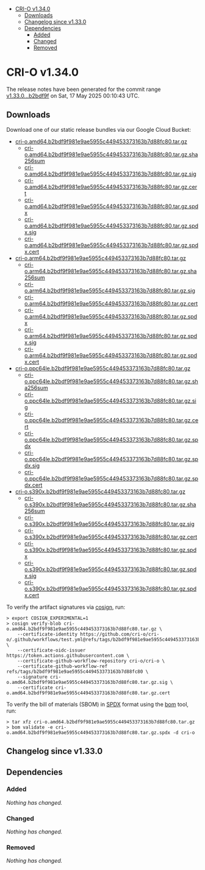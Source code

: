 - [CRI-O v1.34.0](#cri-o-v1340)
  - [Downloads](#downloads)
  - [Changelog since v1.33.0](#changelog-since-v1330)
  - [Dependencies](#dependencies)
    - [Added](#added)
    - [Changed](#changed)
    - [Removed](#removed)

# CRI-O v1.34.0

The release notes have been generated for the commit range
[v1.33.0...b2bdf9f](https://github.com/cri-o/cri-o/compare/v1.33.0...v1.34.0) on Sat, 17 May 2025 00:10:43 UTC.

## Downloads

Download one of our static release bundles via our Google Cloud Bucket:

- [cri-o.amd64.b2bdf9f981e9ae5955c449453373163b7d88fc80.tar.gz](https://storage.googleapis.com/cri-o/artifacts/cri-o.amd64.b2bdf9f981e9ae5955c449453373163b7d88fc80.tar.gz)
  - [cri-o.amd64.b2bdf9f981e9ae5955c449453373163b7d88fc80.tar.gz.sha256sum](https://storage.googleapis.com/cri-o/artifacts/cri-o.amd64.b2bdf9f981e9ae5955c449453373163b7d88fc80.tar.gz.sha256sum)
  - [cri-o.amd64.b2bdf9f981e9ae5955c449453373163b7d88fc80.tar.gz.sig](https://storage.googleapis.com/cri-o/artifacts/cri-o.amd64.b2bdf9f981e9ae5955c449453373163b7d88fc80.tar.gz.sig)
  - [cri-o.amd64.b2bdf9f981e9ae5955c449453373163b7d88fc80.tar.gz.cert](https://storage.googleapis.com/cri-o/artifacts/cri-o.amd64.b2bdf9f981e9ae5955c449453373163b7d88fc80.tar.gz.cert)
  - [cri-o.amd64.b2bdf9f981e9ae5955c449453373163b7d88fc80.tar.gz.spdx](https://storage.googleapis.com/cri-o/artifacts/cri-o.amd64.b2bdf9f981e9ae5955c449453373163b7d88fc80.tar.gz.spdx)
  - [cri-o.amd64.b2bdf9f981e9ae5955c449453373163b7d88fc80.tar.gz.spdx.sig](https://storage.googleapis.com/cri-o/artifacts/cri-o.amd64.b2bdf9f981e9ae5955c449453373163b7d88fc80.tar.gz.spdx.sig)
  - [cri-o.amd64.b2bdf9f981e9ae5955c449453373163b7d88fc80.tar.gz.spdx.cert](https://storage.googleapis.com/cri-o/artifacts/cri-o.amd64.b2bdf9f981e9ae5955c449453373163b7d88fc80.tar.gz.spdx.cert)
- [cri-o.arm64.b2bdf9f981e9ae5955c449453373163b7d88fc80.tar.gz](https://storage.googleapis.com/cri-o/artifacts/cri-o.arm64.b2bdf9f981e9ae5955c449453373163b7d88fc80.tar.gz)
  - [cri-o.arm64.b2bdf9f981e9ae5955c449453373163b7d88fc80.tar.gz.sha256sum](https://storage.googleapis.com/cri-o/artifacts/cri-o.arm64.b2bdf9f981e9ae5955c449453373163b7d88fc80.tar.gz.sha256sum)
  - [cri-o.arm64.b2bdf9f981e9ae5955c449453373163b7d88fc80.tar.gz.sig](https://storage.googleapis.com/cri-o/artifacts/cri-o.arm64.b2bdf9f981e9ae5955c449453373163b7d88fc80.tar.gz.sig)
  - [cri-o.arm64.b2bdf9f981e9ae5955c449453373163b7d88fc80.tar.gz.cert](https://storage.googleapis.com/cri-o/artifacts/cri-o.arm64.b2bdf9f981e9ae5955c449453373163b7d88fc80.tar.gz.cert)
  - [cri-o.arm64.b2bdf9f981e9ae5955c449453373163b7d88fc80.tar.gz.spdx](https://storage.googleapis.com/cri-o/artifacts/cri-o.arm64.b2bdf9f981e9ae5955c449453373163b7d88fc80.tar.gz.spdx)
  - [cri-o.arm64.b2bdf9f981e9ae5955c449453373163b7d88fc80.tar.gz.spdx.sig](https://storage.googleapis.com/cri-o/artifacts/cri-o.arm64.b2bdf9f981e9ae5955c449453373163b7d88fc80.tar.gz.spdx.sig)
  - [cri-o.arm64.b2bdf9f981e9ae5955c449453373163b7d88fc80.tar.gz.spdx.cert](https://storage.googleapis.com/cri-o/artifacts/cri-o.arm64.b2bdf9f981e9ae5955c449453373163b7d88fc80.tar.gz.spdx.cert)
- [cri-o.ppc64le.b2bdf9f981e9ae5955c449453373163b7d88fc80.tar.gz](https://storage.googleapis.com/cri-o/artifacts/cri-o.ppc64le.b2bdf9f981e9ae5955c449453373163b7d88fc80.tar.gz)
  - [cri-o.ppc64le.b2bdf9f981e9ae5955c449453373163b7d88fc80.tar.gz.sha256sum](https://storage.googleapis.com/cri-o/artifacts/cri-o.ppc64le.b2bdf9f981e9ae5955c449453373163b7d88fc80.tar.gz.sha256sum)
  - [cri-o.ppc64le.b2bdf9f981e9ae5955c449453373163b7d88fc80.tar.gz.sig](https://storage.googleapis.com/cri-o/artifacts/cri-o.ppc64le.b2bdf9f981e9ae5955c449453373163b7d88fc80.tar.gz.sig)
  - [cri-o.ppc64le.b2bdf9f981e9ae5955c449453373163b7d88fc80.tar.gz.cert](https://storage.googleapis.com/cri-o/artifacts/cri-o.ppc64le.b2bdf9f981e9ae5955c449453373163b7d88fc80.tar.gz.cert)
  - [cri-o.ppc64le.b2bdf9f981e9ae5955c449453373163b7d88fc80.tar.gz.spdx](https://storage.googleapis.com/cri-o/artifacts/cri-o.ppc64le.b2bdf9f981e9ae5955c449453373163b7d88fc80.tar.gz.spdx)
  - [cri-o.ppc64le.b2bdf9f981e9ae5955c449453373163b7d88fc80.tar.gz.spdx.sig](https://storage.googleapis.com/cri-o/artifacts/cri-o.ppc64le.b2bdf9f981e9ae5955c449453373163b7d88fc80.tar.gz.spdx.sig)
  - [cri-o.ppc64le.b2bdf9f981e9ae5955c449453373163b7d88fc80.tar.gz.spdx.cert](https://storage.googleapis.com/cri-o/artifacts/cri-o.ppc64le.b2bdf9f981e9ae5955c449453373163b7d88fc80.tar.gz.spdx.cert)
- [cri-o.s390x.b2bdf9f981e9ae5955c449453373163b7d88fc80.tar.gz](https://storage.googleapis.com/cri-o/artifacts/cri-o.s390x.b2bdf9f981e9ae5955c449453373163b7d88fc80.tar.gz)
  - [cri-o.s390x.b2bdf9f981e9ae5955c449453373163b7d88fc80.tar.gz.sha256sum](https://storage.googleapis.com/cri-o/artifacts/cri-o.s390x.b2bdf9f981e9ae5955c449453373163b7d88fc80.tar.gz.sha256sum)
  - [cri-o.s390x.b2bdf9f981e9ae5955c449453373163b7d88fc80.tar.gz.sig](https://storage.googleapis.com/cri-o/artifacts/cri-o.s390x.b2bdf9f981e9ae5955c449453373163b7d88fc80.tar.gz.sig)
  - [cri-o.s390x.b2bdf9f981e9ae5955c449453373163b7d88fc80.tar.gz.cert](https://storage.googleapis.com/cri-o/artifacts/cri-o.s390x.b2bdf9f981e9ae5955c449453373163b7d88fc80.tar.gz.cert)
  - [cri-o.s390x.b2bdf9f981e9ae5955c449453373163b7d88fc80.tar.gz.spdx](https://storage.googleapis.com/cri-o/artifacts/cri-o.s390x.b2bdf9f981e9ae5955c449453373163b7d88fc80.tar.gz.spdx)
  - [cri-o.s390x.b2bdf9f981e9ae5955c449453373163b7d88fc80.tar.gz.spdx.sig](https://storage.googleapis.com/cri-o/artifacts/cri-o.s390x.b2bdf9f981e9ae5955c449453373163b7d88fc80.tar.gz.spdx.sig)
  - [cri-o.s390x.b2bdf9f981e9ae5955c449453373163b7d88fc80.tar.gz.spdx.cert](https://storage.googleapis.com/cri-o/artifacts/cri-o.s390x.b2bdf9f981e9ae5955c449453373163b7d88fc80.tar.gz.spdx.cert)

To verify the artifact signatures via [cosign](https://github.com/sigstore/cosign), run:

```console
> export COSIGN_EXPERIMENTAL=1
> cosign verify-blob cri-o.amd64.b2bdf9f981e9ae5955c449453373163b7d88fc80.tar.gz \
    --certificate-identity https://github.com/cri-o/cri-o/.github/workflows/test.yml@refs/tags/b2bdf9f981e9ae5955c449453373163b7d88fc80 \
    --certificate-oidc-issuer https://token.actions.githubusercontent.com \
    --certificate-github-workflow-repository cri-o/cri-o \
    --certificate-github-workflow-ref refs/tags/b2bdf9f981e9ae5955c449453373163b7d88fc80 \
    --signature cri-o.amd64.b2bdf9f981e9ae5955c449453373163b7d88fc80.tar.gz.sig \
    --certificate cri-o.amd64.b2bdf9f981e9ae5955c449453373163b7d88fc80.tar.gz.cert
```

To verify the bill of materials (SBOM) in [SPDX](https://spdx.org) format using the [bom](https://sigs.k8s.io/bom) tool, run:

```console
> tar xfz cri-o.amd64.b2bdf9f981e9ae5955c449453373163b7d88fc80.tar.gz
> bom validate -e cri-o.amd64.b2bdf9f981e9ae5955c449453373163b7d88fc80.tar.gz.spdx -d cri-o
```

## Changelog since v1.33.0

## Dependencies

### Added
_Nothing has changed._

### Changed
_Nothing has changed._

### Removed
_Nothing has changed._
